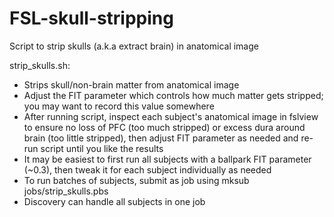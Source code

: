 # FSL-skull-stripping
Script to strip skulls (a.k.a extract brain) in anatomical image

strip_skulls.sh:
 - Strips skull/non-brain matter from anatomical image
 - Adjust the FIT parameter which controls how much matter gets stripped; you may want to record this value somewhere
 - After running script, inspect each subject's anatomical image in fslview to ensure no loss of PFC (too much stripped) or excess dura around brain (too little stripped), then adjust FIT parameter as needed and re-run script until you like the results
 - It may be easiest to first run all subjects with a ballpark FIT parameter (~0.3), then tweak it for each subject individually as needed
 - To run batches of subjects, submit as job using mksub jobs/strip_skulls.pbs
 - Discovery can handle all subjects in one job
